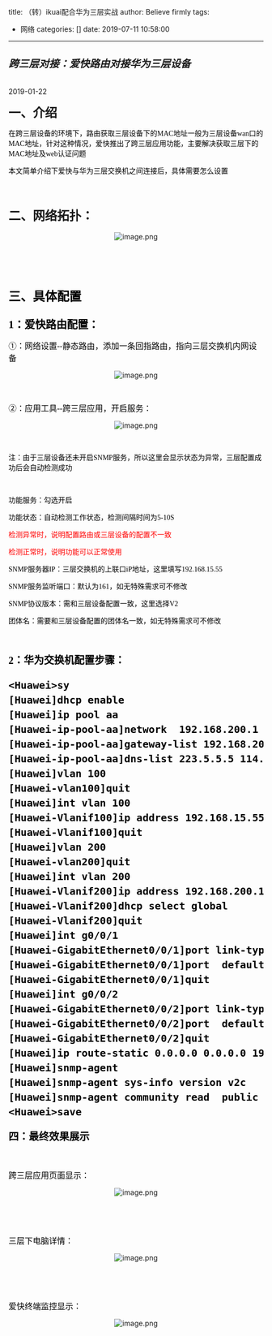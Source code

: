 title: （转）ikuai配合华为三层实战
author: Believe firmly
tags:
  - 网络
categories: []
date: 2019-07-11 10:58:00
---
<div class="span10"><div class="tit"><h5 style="font-size:20px;">跨三层对接：爱快路由对接华为三层设备</h5><p>2019-01-22</p></div><div class="com" id="article_content">                        	<p>		</p> </p><p style="text-align: left;"><strong><span style="font-family: 微软雅黑, &quot;Microsoft YaHei&quot;; font-size: 24px;">一、介绍</span></strong><br style="text-align: left;"></p><p style="text-align: left;"><span style="font-family: 微软雅黑, &quot;Microsoft YaHei&quot;; color: rgb(0, 0, 0);">在跨三层设备的环境下，路由获取三层设备下的MAC地址一般为三层设备wan口的MAC地址，针对这种情况，爱快推出了跨三层应用功能，主要解决获取三层下的MAC地址及web认证问题</span></p><p style="text-align: left;"><span style="font-family: 微软雅黑, &quot;Microsoft YaHei&quot;; color: rgb(0, 0, 0);">本文简单介绍下爱快与华为三层交换机之间连接后，具体需要怎么设置</span></p><p><!--more--><span style=";font-family:宋体;font-size:14px">&nbsp;</span></p><h2 style="text-align: left;"><span style="font-family: 微软雅黑, &quot;Microsoft YaHei&quot;; font-size: 24px;"><strong><span style="font-family: 微软雅黑, &quot;Microsoft YaHei&quot;;">二、网络拓扑：</span></strong></span></h2><p style="text-align:center"><img src="https://en.ikuai8.com/attached/php/upload/image/20190110/1547113517292944.png" title="1547113517292944.png" alt="image.png"></p><p style="text-align: left;"><span style=";font-family:宋体;font-size:14px">&nbsp;</span></p><p><span style=";font-family:Calibri;font-size:14px">&nbsp;</span></p><h2 style="text-align: left;"><span style="font-family: 微软雅黑, &quot;Microsoft YaHei&quot;; color: rgb(0, 0, 0); font-size: 24px;"><strong>三、具体配置</strong></span></h2><h3 style="text-align: left;"><span style="color: rgb(0, 0, 0); font-family: 微软雅黑, &quot;Microsoft YaHei&quot;;"><strong><span style="color: rgb(0, 0, 0); font-size: 21px;">1<span style="color: rgb(0, 0, 0);">：爱快路由配置：</span></span></strong><strong><span style="color: rgb(0, 0, 0); font-size: 21px;"></span></strong></span></h3><p style="text-align: left;"><span style="font-size: 16px; font-family: 微软雅黑, &quot;Microsoft YaHei&quot;; color: rgb(0, 0, 0);">①：网络设置--静态路由，添加一条回指路由，指向三层交换机内网设备</span></p><p style="text-align:center"><img src="https://en.ikuai8.com/attached/php/upload/image/20190110/1547113549721026.png" title="1547113549721026.png" alt="image.png"></p><p style="text-align: left;"><span style=";font-family:宋体;font-size:14px">&nbsp;</span></p><p style="text-align: left;"><span style="font-size: 16px; font-family: 微软雅黑, &quot;Microsoft YaHei&quot;; color: rgb(0, 0, 0);">②：应用工具--跨三层应用，开启服务：</span></p><p style="text-align:center"><img src="https://en.ikuai8.com/attached/php/upload/image/20190110/1547113554556604.png" title="1547113554556604.png" alt="image.png"></p><p style="text-align: left;"><span style=";font-family:Calibri;font-size:14px">&nbsp;</span></p><p style="text-align: left;"><span style="font-family: 微软雅黑, &quot;Microsoft YaHei&quot;; color: rgb(0, 0, 0);">注：由于三层设备还未开启SNMP服务，所以这里会显示状态为异常，三层配置成功后会自动检测成功</span></p><p><span style="font-family: 微软雅黑, &quot;Microsoft YaHei&quot;; color: rgb(0, 0, 0);">&nbsp;</span></p><p style="text-align: left;"><span style="font-family: 微软雅黑, &quot;Microsoft YaHei&quot;; color: rgb(0, 0, 0);">功能服务：勾选开启</span></p><p style="text-align: left;"><span style="font-family: 微软雅黑, &quot;Microsoft YaHei&quot;; color: rgb(0, 0, 0);">功能状态：自动检测工作状态，检测间隔时间为5-10S</span></p><p style="text-align: left;"><span style="font-family: 微软雅黑, &quot;Microsoft YaHei&quot;; color: rgb(255, 0, 0);">检测异常时，说明配置路由或三层设备的配置不一致</span></p><p style="text-align: left;"><span style="font-family: 微软雅黑, &quot;Microsoft YaHei&quot;; color: rgb(255, 0, 0);">检测正常时，说明功能可以正常使用</span></p><p style="text-align: left;"><span style="font-family: 微软雅黑, &quot;Microsoft YaHei&quot;; color: rgb(0, 0, 0);">SNMP服务器IP：三层交换机的上联口iP地址，这里填写192.168.15.55</span></p><p style="text-align: left;"><span style="font-family: 微软雅黑, &quot;Microsoft YaHei&quot;; color: rgb(0, 0, 0);">SNMP服务监听端口：默认为161，如无特殊需求可不修改&nbsp;</span></p><p style="text-align: left;"><span style="font-family: 微软雅黑, &quot;Microsoft YaHei&quot;; color: rgb(0, 0, 0);">SNMP协议版本：需和三层设备配置一致，这里选择V2</span></p><p style="text-align: left;"><span style="font-family: 微软雅黑, &quot;Microsoft YaHei&quot;; color: rgb(0, 0, 0);">团体名：需要和三层设备配置的团体名一致，如无特殊需求可不修改</span></p><p><span style=";font-family:宋体;font-size:14px">&nbsp;</span></p><h3 style="text-align: left;"><span style="font-family: 微软雅黑, &quot;Microsoft YaHei&quot;; color: rgb(0, 0, 0); font-size: 20px;"><strong>2：</strong><strong>华为交换机配置步骤：</strong> 

<pre class="brush:erlang;toolbar:false">&lt;Huawei&gt;sy&nbsp;&nbsp;&nbsp;&nbsp;&nbsp;&nbsp;&nbsp;&nbsp;&nbsp;&nbsp;&nbsp;&nbsp;&nbsp;&nbsp;&nbsp;&nbsp;&nbsp;&nbsp;&nbsp;&nbsp;&nbsp;&nbsp;&nbsp;&nbsp;&nbsp;&nbsp;&nbsp;&nbsp;&nbsp;&nbsp;&nbsp;&nbsp;&nbsp;&nbsp;&nbsp;&nbsp;&nbsp;&nbsp;&nbsp;&nbsp;&nbsp;&nbsp;&nbsp;&nbsp;&nbsp;&nbsp;&nbsp;&nbsp;&nbsp;&nbsp;&nbsp;&nbsp;&nbsp;&nbsp;&nbsp;&nbsp;&nbsp;&nbsp;&nbsp;&nbsp;&nbsp;&nbsp;&nbsp;#&nbsp;进入系统视图
[Huawei]dhcp&nbsp;enable&nbsp;&nbsp;&nbsp;&nbsp;&nbsp;&nbsp;&nbsp;&nbsp;&nbsp;&nbsp;&nbsp;&nbsp;&nbsp;&nbsp;&nbsp;&nbsp;&nbsp;&nbsp;&nbsp;&nbsp;&nbsp;&nbsp;&nbsp;&nbsp;&nbsp;&nbsp;&nbsp;&nbsp;&nbsp;&nbsp;&nbsp;&nbsp;&nbsp;&nbsp;&nbsp;&nbsp;&nbsp;&nbsp;&nbsp;&nbsp;&nbsp;&nbsp;&nbsp;&nbsp;&nbsp;&nbsp;&nbsp;&nbsp;&nbsp;&nbsp;&nbsp;&nbsp;&nbsp;&nbsp;#&nbsp;开启dhcp服务
[Huawei]ip&nbsp;pool&nbsp;aa&nbsp;&nbsp;&nbsp;&nbsp;&nbsp;&nbsp;&nbsp;&nbsp;&nbsp;&nbsp;&nbsp;&nbsp;&nbsp;&nbsp;&nbsp;&nbsp;&nbsp;&nbsp;&nbsp;&nbsp;&nbsp;&nbsp;&nbsp;&nbsp;&nbsp;&nbsp;&nbsp;&nbsp;&nbsp;&nbsp;&nbsp;&nbsp;&nbsp;&nbsp;&nbsp;&nbsp;&nbsp;&nbsp;&nbsp;&nbsp;&nbsp;&nbsp;&nbsp;&nbsp;&nbsp;&nbsp;&nbsp;&nbsp;&nbsp;&nbsp;&nbsp;&nbsp;&nbsp;&nbsp;&nbsp;#&nbsp;创建地址池aa
[Huawei-ip-pool-aa]network&nbsp;&nbsp;192.168.200.1&nbsp;&nbsp;mask&nbsp;&nbsp;255.255.255.0&nbsp;&nbsp;&nbsp;&nbsp;&nbsp;&nbsp;&nbsp;&nbsp;&nbsp;&nbsp;&nbsp;#&nbsp;子网IP和掩码
[Huawei-ip-pool-aa]gateway-list&nbsp;192.168.200.1&nbsp;&nbsp;&nbsp;&nbsp;&nbsp;&nbsp;&nbsp;&nbsp;&nbsp;&nbsp;&nbsp;&nbsp;&nbsp;&nbsp;&nbsp;&nbsp;&nbsp;&nbsp;&nbsp;&nbsp;&nbsp;&nbsp;&nbsp;&nbsp;&nbsp;&nbsp;&nbsp;&nbsp;#&nbsp;网关地址
[Huawei-ip-pool-aa]dns-list&nbsp;223.5.5.5&nbsp;114.114.114.114&nbsp;&nbsp;&nbsp;&nbsp;&nbsp;&nbsp;&nbsp;&nbsp;&nbsp;&nbsp;&nbsp;&nbsp;&nbsp;&nbsp;&nbsp;&nbsp;&nbsp;&nbsp;&nbsp;&nbsp;#&nbsp;配置DNS列表
[Huawei]vlan&nbsp;100&nbsp;&nbsp;&nbsp;&nbsp;&nbsp;&nbsp;&nbsp;&nbsp;&nbsp;&nbsp;&nbsp;&nbsp;&nbsp;&nbsp;&nbsp;&nbsp;&nbsp;&nbsp;&nbsp;&nbsp;&nbsp;&nbsp;&nbsp;&nbsp;&nbsp;&nbsp;&nbsp;&nbsp;&nbsp;&nbsp;&nbsp;&nbsp;&nbsp;&nbsp;&nbsp;&nbsp;&nbsp;&nbsp;&nbsp;&nbsp;&nbsp;&nbsp;&nbsp;&nbsp;&nbsp;&nbsp;&nbsp;&nbsp;&nbsp;&nbsp;&nbsp;&nbsp;&nbsp;&nbsp;&nbsp;&nbsp;&nbsp;#&nbsp;创建vlan100
[Huawei-vlan100]quit&nbsp;&nbsp;&nbsp;&nbsp;&nbsp;&nbsp;&nbsp;&nbsp;&nbsp;&nbsp;&nbsp;&nbsp;&nbsp;&nbsp;&nbsp;&nbsp;&nbsp;&nbsp;&nbsp;&nbsp;&nbsp;&nbsp;&nbsp;&nbsp;&nbsp;&nbsp;&nbsp;&nbsp;&nbsp;&nbsp;&nbsp;&nbsp;&nbsp;&nbsp;&nbsp;&nbsp;&nbsp;&nbsp;&nbsp;&nbsp;&nbsp;&nbsp;&nbsp;&nbsp;&nbsp;&nbsp;&nbsp;&nbsp;&nbsp;&nbsp;&nbsp;&nbsp;&nbsp;#&nbsp;退出
[Huawei]int&nbsp;vlan&nbsp;100&nbsp;&nbsp;&nbsp;&nbsp;&nbsp;&nbsp;&nbsp;&nbsp;&nbsp;&nbsp;&nbsp;&nbsp;&nbsp;&nbsp;&nbsp;&nbsp;&nbsp;&nbsp;&nbsp;&nbsp;&nbsp;&nbsp;&nbsp;&nbsp;&nbsp;&nbsp;&nbsp;&nbsp;&nbsp;&nbsp;&nbsp;&nbsp;&nbsp;&nbsp;&nbsp;&nbsp;&nbsp;&nbsp;&nbsp;&nbsp;&nbsp;&nbsp;&nbsp;&nbsp;&nbsp;&nbsp;&nbsp;&nbsp;&nbsp;&nbsp;&nbsp;&nbsp;&nbsp;#&nbsp;进入vlan&nbsp;100端口
[Huawei-Vlanif100]ip&nbsp;address&nbsp;192.168.15.55&nbsp;255.255.255.0&nbsp;&nbsp;&nbsp;&nbsp;&nbsp;&nbsp;&nbsp;&nbsp;&nbsp;&nbsp;&nbsp;&nbsp;&nbsp;&nbsp;&nbsp;&nbsp;&nbsp;#&nbsp;为vlan&nbsp;100配置IP地址
[Huawei-Vlanif100]quit&nbsp;&nbsp;&nbsp;&nbsp;&nbsp;&nbsp;&nbsp;&nbsp;&nbsp;&nbsp;&nbsp;&nbsp;&nbsp;&nbsp;&nbsp;&nbsp;&nbsp;&nbsp;&nbsp;&nbsp;&nbsp;&nbsp;&nbsp;&nbsp;&nbsp;&nbsp;&nbsp;&nbsp;&nbsp;&nbsp;&nbsp;&nbsp;&nbsp;&nbsp;&nbsp;&nbsp;&nbsp;&nbsp;&nbsp;&nbsp;&nbsp;&nbsp;&nbsp;&nbsp;&nbsp;&nbsp;&nbsp;&nbsp;&nbsp;&nbsp;&nbsp;#&nbsp;退出
[Huawei]vlan&nbsp;200&nbsp;&nbsp;&nbsp;&nbsp;&nbsp;&nbsp;&nbsp;&nbsp;&nbsp;&nbsp;&nbsp;&nbsp;&nbsp;&nbsp;&nbsp;&nbsp;&nbsp;&nbsp;&nbsp;&nbsp;&nbsp;&nbsp;&nbsp;&nbsp;&nbsp;&nbsp;&nbsp;&nbsp;&nbsp;&nbsp;&nbsp;&nbsp;&nbsp;&nbsp;&nbsp;&nbsp;&nbsp;&nbsp;&nbsp;&nbsp;&nbsp;&nbsp;&nbsp;&nbsp;&nbsp;&nbsp;&nbsp;&nbsp;&nbsp;&nbsp;&nbsp;&nbsp;&nbsp;&nbsp;&nbsp;&nbsp;&nbsp;#&nbsp;创建vlan200
[Huawei-vlan200]quit&nbsp;&nbsp;&nbsp;&nbsp;&nbsp;&nbsp;&nbsp;&nbsp;&nbsp;&nbsp;&nbsp;&nbsp;&nbsp;&nbsp;&nbsp;&nbsp;&nbsp;&nbsp;&nbsp;&nbsp;&nbsp;&nbsp;&nbsp;&nbsp;&nbsp;&nbsp;&nbsp;&nbsp;&nbsp;&nbsp;&nbsp;&nbsp;&nbsp;&nbsp;&nbsp;&nbsp;&nbsp;&nbsp;&nbsp;&nbsp;&nbsp;&nbsp;&nbsp;&nbsp;&nbsp;&nbsp;&nbsp;&nbsp;&nbsp;&nbsp;&nbsp;&nbsp;&nbsp;#&nbsp;退出
[Huawei]int&nbsp;vlan&nbsp;200&nbsp;&nbsp;&nbsp;&nbsp;&nbsp;&nbsp;&nbsp;&nbsp;&nbsp;&nbsp;&nbsp;&nbsp;&nbsp;&nbsp;&nbsp;&nbsp;&nbsp;&nbsp;&nbsp;&nbsp;&nbsp;&nbsp;&nbsp;&nbsp;&nbsp;&nbsp;&nbsp;&nbsp;&nbsp;&nbsp;&nbsp;&nbsp;&nbsp;&nbsp;&nbsp;&nbsp;&nbsp;&nbsp;&nbsp;&nbsp;&nbsp;&nbsp;&nbsp;&nbsp;&nbsp;&nbsp;&nbsp;&nbsp;&nbsp;&nbsp;&nbsp;&nbsp;&nbsp;#&nbsp;进入vlan&nbsp;200端口
[Huawei-Vlanif200]ip&nbsp;address&nbsp;192.168.200.1&nbsp;255.255.255.0&nbsp;&nbsp;&nbsp;&nbsp;&nbsp;&nbsp;&nbsp;&nbsp;&nbsp;&nbsp;&nbsp;&nbsp;&nbsp;&nbsp;&nbsp;&nbsp;&nbsp;#&nbsp;为vlan&nbsp;200配置IP地址
[Huawei-Vlanif200]dhcp&nbsp;select&nbsp;global&nbsp;&nbsp;&nbsp;&nbsp;&nbsp;&nbsp;&nbsp;&nbsp;&nbsp;&nbsp;&nbsp;&nbsp;&nbsp;&nbsp;&nbsp;&nbsp;&nbsp;&nbsp;&nbsp;&nbsp;&nbsp;&nbsp;&nbsp;&nbsp;&nbsp;&nbsp;&nbsp;&nbsp;&nbsp;&nbsp;&nbsp;&nbsp;&nbsp;&nbsp;&nbsp;&nbsp;&nbsp;#&nbsp;DHCP获取范围从全局global获取
[Huawei-Vlanif200]quit&nbsp;&nbsp;&nbsp;&nbsp;&nbsp;&nbsp;&nbsp;&nbsp;&nbsp;&nbsp;&nbsp;&nbsp;&nbsp;&nbsp;&nbsp;&nbsp;&nbsp;&nbsp;&nbsp;&nbsp;&nbsp;&nbsp;&nbsp;&nbsp;&nbsp;&nbsp;&nbsp;&nbsp;&nbsp;&nbsp;&nbsp;&nbsp;&nbsp;&nbsp;&nbsp;&nbsp;&nbsp;&nbsp;&nbsp;&nbsp;&nbsp;&nbsp;&nbsp;&nbsp;&nbsp;&nbsp;&nbsp;&nbsp;&nbsp;&nbsp;&nbsp;#&nbsp;退出
[Huawei]int&nbsp;g0/0/1&nbsp;&nbsp;&nbsp;&nbsp;&nbsp;&nbsp;&nbsp;&nbsp;&nbsp;&nbsp;&nbsp;&nbsp;&nbsp;&nbsp;&nbsp;&nbsp;&nbsp;&nbsp;&nbsp;&nbsp;&nbsp;&nbsp;&nbsp;&nbsp;&nbsp;&nbsp;&nbsp;&nbsp;&nbsp;&nbsp;&nbsp;&nbsp;&nbsp;&nbsp;&nbsp;&nbsp;&nbsp;&nbsp;&nbsp;&nbsp;&nbsp;&nbsp;&nbsp;&nbsp;&nbsp;&nbsp;&nbsp;&nbsp;&nbsp;&nbsp;&nbsp;&nbsp;&nbsp;&nbsp;&nbsp;#&nbsp;进入端口1（1口为上联爱快的口）
[Huawei-GigabitEthernet0/0/1]port&nbsp;link-type&nbsp;access&nbsp;&nbsp;&nbsp;&nbsp;&nbsp;&nbsp;&nbsp;&nbsp;&nbsp;&nbsp;&nbsp;&nbsp;&nbsp;&nbsp;&nbsp;&nbsp;&nbsp;&nbsp;&nbsp;&nbsp;&nbsp;&nbsp;&nbsp;#&nbsp;设置端口为access模式
[Huawei-GigabitEthernet0/0/1]port&nbsp;&nbsp;default&nbsp;&nbsp;vlan&nbsp;100&nbsp;&nbsp;&nbsp;&nbsp;&nbsp;&nbsp;&nbsp;&nbsp;&nbsp;&nbsp;&nbsp;&nbsp;&nbsp;&nbsp;&nbsp;&nbsp;&nbsp;&nbsp;&nbsp;&nbsp;&nbsp;#&nbsp;设置端口为vlan100
[Huawei-GigabitEthernet0/0/1]quit&nbsp;&nbsp;&nbsp;&nbsp;&nbsp;&nbsp;&nbsp;&nbsp;&nbsp;&nbsp;&nbsp;&nbsp;&nbsp;&nbsp;&nbsp;&nbsp;&nbsp;&nbsp;&nbsp;&nbsp;&nbsp;&nbsp;&nbsp;&nbsp;&nbsp;&nbsp;&nbsp;&nbsp;&nbsp;&nbsp;&nbsp;&nbsp;&nbsp;&nbsp;&nbsp;&nbsp;&nbsp;&nbsp;&nbsp;&nbsp;#&nbsp;退出
[Huawei]int&nbsp;g0/0/2&nbsp;&nbsp;&nbsp;&nbsp;&nbsp;&nbsp;&nbsp;&nbsp;&nbsp;&nbsp;&nbsp;&nbsp;&nbsp;&nbsp;&nbsp;&nbsp;&nbsp;&nbsp;&nbsp;&nbsp;&nbsp;&nbsp;&nbsp;&nbsp;&nbsp;&nbsp;&nbsp;&nbsp;&nbsp;&nbsp;&nbsp;&nbsp;&nbsp;&nbsp;&nbsp;&nbsp;&nbsp;&nbsp;&nbsp;&nbsp;&nbsp;&nbsp;&nbsp;&nbsp;&nbsp;&nbsp;&nbsp;&nbsp;&nbsp;&nbsp;&nbsp;&nbsp;&nbsp;&nbsp;&nbsp;#&nbsp;进入端口（2口为下联内网的口）
[Huawei-GigabitEthernet0/0/2]port&nbsp;link-type&nbsp;accesss&nbsp;&nbsp;&nbsp;&nbsp;&nbsp;&nbsp;&nbsp;&nbsp;&nbsp;&nbsp;&nbsp;&nbsp;&nbsp;&nbsp;&nbsp;&nbsp;&nbsp;&nbsp;&nbsp;&nbsp;&nbsp;&nbsp;#&nbsp;设置端口为access模式
[Huawei-GigabitEthernet0/0/2]port&nbsp;&nbsp;default&nbsp;vlan&nbsp;200&nbsp;&nbsp;&nbsp;&nbsp;&nbsp;&nbsp;&nbsp;&nbsp;&nbsp;&nbsp;&nbsp;&nbsp;&nbsp;&nbsp;&nbsp;&nbsp;&nbsp;&nbsp;&nbsp;&nbsp;&nbsp;&nbsp;#&nbsp;设置端口为vlan200
[Huawei-GigabitEthernet0/0/2]quit&nbsp;&nbsp;&nbsp;&nbsp;&nbsp;&nbsp;&nbsp;&nbsp;&nbsp;&nbsp;&nbsp;&nbsp;&nbsp;&nbsp;&nbsp;&nbsp;&nbsp;&nbsp;&nbsp;&nbsp;&nbsp;&nbsp;&nbsp;&nbsp;&nbsp;&nbsp;&nbsp;&nbsp;&nbsp;&nbsp;&nbsp;&nbsp;&nbsp;&nbsp;&nbsp;&nbsp;&nbsp;&nbsp;&nbsp;&nbsp;#&nbsp;退出
[Huawei]ip&nbsp;route-static&nbsp;0.0.0.0&nbsp;0.0.0.0&nbsp;192.168.15.1&nbsp;&nbsp;&nbsp;&nbsp;&nbsp;&nbsp;&nbsp;&nbsp;&nbsp;&nbsp;&nbsp;&nbsp;&nbsp;&nbsp;&nbsp;&nbsp;&nbsp;&nbsp;&nbsp;&nbsp;&nbsp;#&nbsp;配置静态路由
[Huawei]snmp-agent&nbsp;&nbsp;&nbsp;&nbsp;&nbsp;&nbsp;&nbsp;&nbsp;&nbsp;&nbsp;&nbsp;&nbsp;&nbsp;&nbsp;&nbsp;&nbsp;&nbsp;&nbsp;&nbsp;&nbsp;&nbsp;&nbsp;&nbsp;&nbsp;&nbsp;&nbsp;&nbsp;&nbsp;&nbsp;&nbsp;&nbsp;&nbsp;&nbsp;&nbsp;&nbsp;&nbsp;&nbsp;&nbsp;&nbsp;&nbsp;&nbsp;&nbsp;&nbsp;&nbsp;&nbsp;&nbsp;&nbsp;&nbsp;&nbsp;&nbsp;&nbsp;&nbsp;&nbsp;&nbsp;&nbsp;#&nbsp;使能SNMP&nbsp;Agent服务
[Huawei]snmp-agent&nbsp;sys-info&nbsp;version&nbsp;v2c&nbsp;&nbsp;&nbsp;&nbsp;&nbsp;&nbsp;&nbsp;&nbsp;&nbsp;&nbsp;&nbsp;&nbsp;&nbsp;&nbsp;&nbsp;&nbsp;&nbsp;&nbsp;&nbsp;&nbsp;&nbsp;&nbsp;&nbsp;&nbsp;&nbsp;&nbsp;&nbsp;&nbsp;&nbsp;&nbsp;&nbsp;&nbsp;&nbsp;&nbsp;#&nbsp;配置SNMP的协议版本为SNMPv2c
[Huawei]snmp-agent&nbsp;community&nbsp;read&nbsp;&nbsp;public&nbsp;&nbsp;&nbsp;&nbsp;&nbsp;&nbsp;&nbsp;&nbsp;&nbsp;&nbsp;&nbsp;&nbsp;&nbsp;&nbsp;&nbsp;&nbsp;&nbsp;&nbsp;&nbsp;&nbsp;&nbsp;&nbsp;&nbsp;&nbsp;&nbsp;&nbsp;&nbsp;&nbsp;&nbsp;&nbsp;&nbsp;&nbsp;#&nbsp;配置设备的只写权限及团体名
&lt;Huawei&gt;save&nbsp;&nbsp;&nbsp;&nbsp;&nbsp;&nbsp;&nbsp;&nbsp;&nbsp;&nbsp;&nbsp;&nbsp;&nbsp;&nbsp;&nbsp;&nbsp;&nbsp;&nbsp;&nbsp;&nbsp;&nbsp;&nbsp;&nbsp;&nbsp;&nbsp;&nbsp;&nbsp;&nbsp;&nbsp;&nbsp;&nbsp;&nbsp;&nbsp;&nbsp;&nbsp;&nbsp;&nbsp;&nbsp;&nbsp;&nbsp;&nbsp;&nbsp;&nbsp;&nbsp;&nbsp;&nbsp;&nbsp;&nbsp;&nbsp;&nbsp;&nbsp;&nbsp;&nbsp;&nbsp;&nbsp;&nbsp;&nbsp;&nbsp;&nbsp;&nbsp;&nbsp;#&nbsp;保存配置 </pre>


四：最终效果展示</span></strong></span></h2><p><span style=";font-family:宋体;font-size:14px">&nbsp;</span></p><p style="text-align: left;"><span style="font-size: 16px; font-family: 微软雅黑, &quot;Microsoft YaHei&quot;; color: rgb(0, 0, 0);">跨三层应用页面显示：</span></p><p style="text-align:center"><img src="https://en.ikuai8.com/attached/php/upload/image/20190110/1547113640841204.png" title="1547113640841204.png" alt="image.png"></p><p style="text-align: left;"><span style=";font-family:宋体;font-size:14px">&nbsp;</span></p><p><span style=";font-family:宋体;font-size:14px">&nbsp;</span></p><p style="text-align: left;"><span style="font-size: 16px; color: rgb(0, 0, 0); font-family: 微软雅黑, &quot;Microsoft YaHei&quot;;">三层下电脑详情：</span></p><p style="text-align:center"><img src="https://en.ikuai8.com/attached/php/upload/image/20190110/1547113654391576.png" title="1547113654391576.png" alt="image.png"></p><p style="text-align: left;"><span style=";font-family:Calibri;font-size:14px">&nbsp;</span></p><p><span style=";font-family:宋体;font-size:14px">&nbsp;</span></p><p style="text-align: left;"><span style="font-family: 微软雅黑, &quot;Microsoft YaHei&quot;; color: rgb(0, 0, 0); font-size: 16px;">爱快终端监控显示：</span></p><p style="text-align:center"><img src="https://en.ikuai8.com/attached/php/upload/image/20190110/1547113661831352.png" title="1547113661831352.png" alt="image.png"></p><p><br style="text-align: left;"></p><p><br></p><p>		</p></div><div class="H40"></div></div>